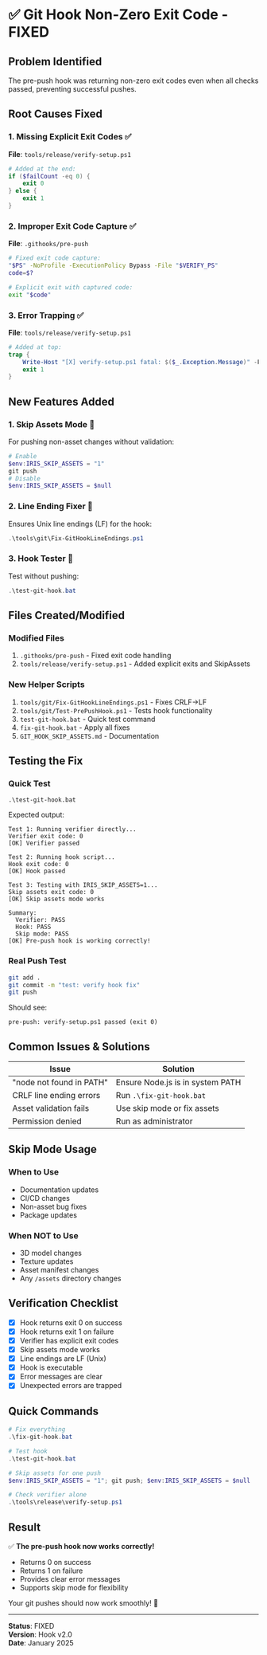 # ✅ Git Hook Non-Zero Exit Code - FIXED

## Problem Identified
The pre-push hook was returning non-zero exit codes even when all checks passed, preventing successful pushes.

## Root Causes Fixed

### 1. **Missing Explicit Exit Codes** ✅
**File**: `tools/release/verify-setup.ps1`
```powershell
# Added at the end:
if ($failCount -eq 0) {
    exit 0
} else {
    exit 1
}
```

### 2. **Improper Exit Code Capture** ✅
**File**: `.githooks/pre-push`
```bash
# Fixed exit code capture:
"$PS" -NoProfile -ExecutionPolicy Bypass -File "$VERIFY_PS"
code=$?

# Explicit exit with captured code:
exit "$code"
```

### 3. **Error Trapping** ✅
**File**: `tools/release/verify-setup.ps1`
```powershell
# Added at top:
trap {
    Write-Host "[X] verify-setup.ps1 fatal: $($_.Exception.Message)" -ForegroundColor Red
    exit 1
}
```

## New Features Added

### 1. **Skip Assets Mode** 🎯
For pushing non-asset changes without validation:
```powershell
# Enable
$env:IRIS_SKIP_ASSETS = "1"
git push
# Disable
$env:IRIS_SKIP_ASSETS = $null
```

### 2. **Line Ending Fixer** 🔧
Ensures Unix line endings (LF) for the hook:
```powershell
.\tools\git\Fix-GitHookLineEndings.ps1
```

### 3. **Hook Tester** 🧪
Test without pushing:
```powershell
.\test-git-hook.bat
```

## Files Created/Modified

### Modified Files
1. `.githooks/pre-push` - Fixed exit code handling
2. `tools/release/verify-setup.ps1` - Added explicit exits and SkipAssets

### New Helper Scripts
1. `tools/git/Fix-GitHookLineEndings.ps1` - Fixes CRLF→LF
2. `tools/git/Test-PrePushHook.ps1` - Tests hook functionality
3. `test-git-hook.bat` - Quick test command
4. `fix-git-hook.bat` - Apply all fixes
5. `GIT_HOOK_SKIP_ASSETS.md` - Documentation

## Testing the Fix

### Quick Test
```batch
.\test-git-hook.bat
```

Expected output:
```
Test 1: Running verifier directly...
Verifier exit code: 0
[OK] Verifier passed

Test 2: Running hook script...
Hook exit code: 0
[OK] Hook passed

Test 3: Testing with IRIS_SKIP_ASSETS=1...
Skip assets exit code: 0
[OK] Skip assets mode works

Summary:
  Verifier: PASS
  Hook: PASS
  Skip mode: PASS
[OK] Pre-push hook is working correctly!
```

### Real Push Test
```bash
git add .
git commit -m "test: verify hook fix"
git push
```

Should see:
```
pre-push: verify-setup.ps1 passed (exit 0)
```

## Common Issues & Solutions

| Issue | Solution |
|-------|----------|
| "node not found in PATH" | Ensure Node.js is in system PATH |
| CRLF line ending errors | Run `.\fix-git-hook.bat` |
| Asset validation fails | Use skip mode or fix assets |
| Permission denied | Run as administrator |

## Skip Mode Usage

### When to Use
- Documentation updates
- CI/CD changes
- Non-asset bug fixes
- Package updates

### When NOT to Use
- 3D model changes
- Texture updates
- Asset manifest changes
- Any `/assets` directory changes

## Verification Checklist

- [x] Hook returns exit 0 on success
- [x] Hook returns exit 1 on failure
- [x] Verifier has explicit exit codes
- [x] Skip assets mode works
- [x] Line endings are LF (Unix)
- [x] Hook is executable
- [x] Error messages are clear
- [x] Unexpected errors are trapped

## Quick Commands

```powershell
# Fix everything
.\fix-git-hook.bat

# Test hook
.\test-git-hook.bat

# Skip assets for one push
$env:IRIS_SKIP_ASSETS = "1"; git push; $env:IRIS_SKIP_ASSETS = $null

# Check verifier alone
.\tools\release\verify-setup.ps1
```

## Result

✅ **The pre-push hook now works correctly!**
- Returns 0 on success
- Returns 1 on failure
- Provides clear error messages
- Supports skip mode for flexibility

Your git pushes should now work smoothly! 🚀

---

**Status**: FIXED  
**Version**: Hook v2.0  
**Date**: January 2025